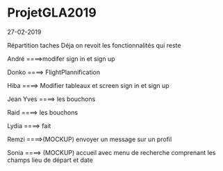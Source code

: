 # ProjetGLA2019
27-02-2019

Répartition taches
Déja on revoit les fonctionnalités qui reste

André ====>modifer sign in et sign up

Donko ====> FlightPlannification

Hiba ====> Modifier tableaux et screen sign in et sign up

Jean Yves ====> les bouchons

Raid ====> les bouchons

Lydia ====> fait

Remzi ====>(MOCKUP)  envoyer un message sur un profil

Sonia ====>  (MOCKUP) accueil avec menu de recherche comprenant les champs lieu de départ et date
